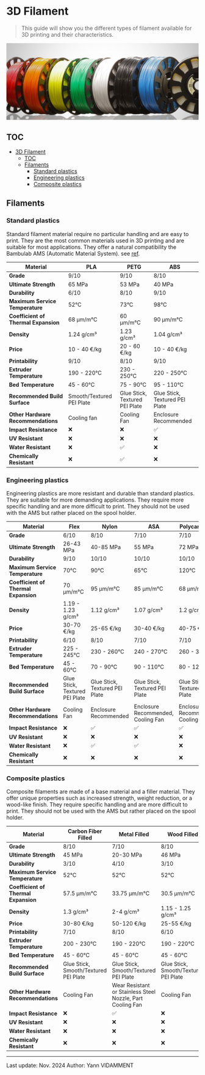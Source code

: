 # 3D Filament

> This guide will show you the different types of filament available for 3D printing and their characteristics.

![Filaments](../assets/filament-1.png)

## TOC

- [3D Filament](#3d-filament)
  - [TOC](#toc)
  - [Filaments](#filaments)
    - [Standard plastics](#standard-plastics)
    - [Engineering plastics](#engineering-plastics)
    - [Composite plastics](#composite-plastics)

## Filaments

### Standard plastics

Standard filament material require no particular handling and are easy to print. They are the most common materials used in 3D printing and are suitable for most applications. They offer a natural compatibility the Bambulab AMS (Automatic Material System). see [ref](../hardware/bambulab.md).

| Material                             | PLA                       | PETG                           | ABS                            |
| ------------------------------------ | ------------------------- | ------------------------------ | ------------------------------ |
| **Grade**                            | 9/10                      | 9/10                           | 8/10                           |
| **Ultimate Strength**                | 65 MPa                    | 53 MPa                         | 40 MPa                         |
| **Durability**                       | 6/10                      | 8/10                           | 9/10                           |
| **Maximum Service Temperature**      | 52°C                      | 73°C                           | 98°C                           |
| **Coefficient of Thermal Expansion** | 68 µm/m°C                 | 60 µm/m°C                      | 90 µm/m°C                      |
| **Density**                          | 1.24 g/cm³                | 1.23 g/cm³                     | 1.04 g/cm³                     |
| **Price**                            | 10 - 40 €/kg              | 20 - 60 €/kg                   | 10 - 40 €/kg                   |
| **Printability**                     | 9/10                      | 8/10                           | 9/10                           |
| **Extruder Temperature**             | 190 - 220°C               | 230 - 250°C                    | 220 - 250°C                    |
| **Bed Temperature**                  | 45 - 60°C                 | 75 - 90°C                      | 95 - 110°C                     |
| **Recommended Build Surface**        | Smooth/Textured PEI Plate | Glue Stick, Textured PEI Plate | Glue Stick, Textured PEI Plate |
| **Other Hardware Recommendations**   | Cooling fan               | Cooling Fan                    | Enclosure Recommended          |
| **Impact Resistance**                | :x:                       | :x:                            | :white_check_mark:             |
| **UV Resistant**                     | :x:                       | :x:                            | :x:                            |
| **Water Resistant**                  | :x:                       | :white_check_mark:             | :x:                            |
| **Chemically Resistant**             | :x:                       | :white_check_mark:             | :x:                            |

### Engineering plastics

Engineering plastics are more resistant and durable than standard plastics. They are suitable for more demanding applications. They require more specific handling and are more difficult to print. They should not be used with the AMS but rather placed on the spool holder.

| Material                             | Flex                           | Nylon                          | ASA                                | Polycarbonate                      |
| ------------------------------------ | ------------------------------ | ------------------------------ | ---------------------------------- | ---------------------------------- |
| **Grade**                            | 6/10                           | 8/10                           | 7/10                               | 7/10                               |
| **Ultimate Strength**                | 26-43 MPa                      | 40-85 MPa                      | 55 MPa                             | 72 MPa                             |
| **Durability**                       | 9/10                           | 10/10                          | 10/10                              | 10/10                              |
| **Maximum Service Temperature**      | 70°C                           | 90°C                           | 65°C                               | 120°C                              |
| **Coefficient of Thermal Expansion** | 70 µm/m°C                      | 95 µm/m°C                      | 85 µm/m°C                          | 68 µm/m°C                          |
| **Density**                          | 1.19 - 1.23 g/cm³              | 1.12 g/cm³                     | 1.07 g/cm³                         | 1.2 g/cm³                          |
| **Price**                            | 30-70 €/kg                     | 25-65 €/kg                     | 30-40 €/kg                         | 40-75 €/kg                         |
| **Printability**                     | 6/10                           | 8/10                           | 7/10                               | 7/10                               |
| **Extruder Temperature**             | 225 - 245°C                    | 230 - 260°C                    | 240 - 270°C                        | 260 - 310°C                        |
| **Bed Temperature**                  | 45 - 60°C                      | 70 - 90°C                      | 90 - 110°C                         | 80 - 120°C                         |
| **Recommended Build Surface**        | Glue Stick, Textured PEI Plate | Glue Stick, Textured PEI Plate | Glue Stick, Textured PEI Plate     | Glue Stick, Textured PEI Plate     |
| **Other Hardware Recommendations**   | Cooling Fan                    | Enclosure Recommended          | Enclosure Recommended, Cooling Fan | Enclosure Recommended, Cooling Fan |
| **Impact Resistance**                | :x:                            | :white_check_mark:             | :white_check_mark:                 | :white_check_mark:                 |
| **UV Resistant**                     | :x:                            | :x:                            | :x:                                | :x:                                |
| **Water Resistant**                  | :x:                            | :white_check_mark:             | :white_check_mark:                 | :x:                                |
| **Chemically Resistant**             | :x:                            | :x:                            | :x:                                | :x:                                |

### Composite plastics

Composite filaments are made of a base material and a filler material. They offer unique properties such as increased strength, weight reduction, or a wood-like finish. They require specific handling and are more difficult to print. They should not be used with the AMS but rather placed on the spool holder.

| Material                             | Carbon Fiber Filled                   | Metal Filled                                               | Wood Filled                           |
| ------------------------------------ | ------------------------------------- | ---------------------------------------------------------- | ------------------------------------- |
| **Grade**                            | 8/10                                  | 7/10                                                       | 8/10                                  |
| **Ultimate Strength**                | 45 MPa                                | 20-30 MPa                                                  | 46 MPa                                |
| **Durability**                       | 3/10                                  | 4/10                                                       | 3/10                                  |
| **Maximum Service Temperature**      | 52°C                                  | 52°C                                                       | 52°C                                  |
| **Coefficient of Thermal Expansion** | 57.5 µm/m°C                           | 33.75 µm/m°C                                               | 30.5 µm/m°C                           |
| **Density**                          | 1.3 g/cm³                             | 2-4 g/cm³                                                  | 1.15 - 1.25 g/cm³                     |
| **Price**                            | 30-80 €/kg                            | 50-120 €/kg                                                | 25-55 €/kg                            |
| **Printability**                     | 7/10                                  | 8/10                                                       | 6/10                                  |
| **Extruder Temperature**             | 200 - 230°C                           | 190 - 220°C                                                | 190 - 220°C                           |
| **Bed Temperature**                  | 45 - 60°C                             | 45 - 60°C                                                  | 45 - 60°C                             |
| **Recommended Build Surface**        | Glue Stick, Smooth/Textured PEI Plate | Glue Stick, Smooth/Textured PEI Plate                      | Glue Stick, Smooth/Textured PEI Plate |
| **Other Hardware Recommendations**   | Cooling Fan                           | Wear Resistant or Stainless Steel Nozzle, Part Cooling Fan | Cooling Fan                           |
| **Impact Resistance**                | :x:                                   | :white_check_mark:                                         | :x:                                   |
| **UV Resistant**                     | :x:                                   | :x:                                                        | :x:                                   |
| **Water Resistant**                  | :x:                                   | :x:                                                        | :x:                                   |
| **Chemically Resistant**             | :x:                                   | :x:                                                        | :x:                                   |

---

Last update: Nov. 2024
Author: Yann VIDAMMENT
